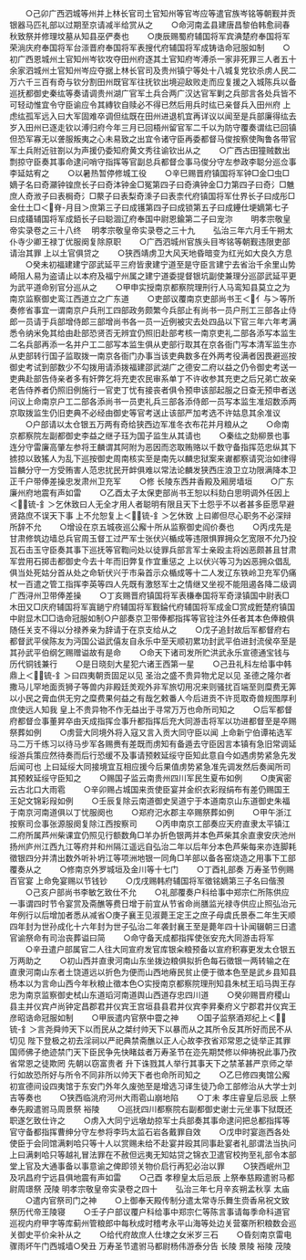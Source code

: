 <!-- { "loadSidebar": true } -->
　　○己卯广西泗城等州并上林长官司土官知州等官岑应等遣官族岑铭等朝觐并贡银器马匹礼部以过期至京请减半给赏从之
　　○命河南孟县建唐昌黎伯韩愈祠春秋致祭并修理坟墓从知县巫俨奏也
　　○庚辰赐蜀府辅国将军宾淟楚府奉国将军荣淌庆府奉国将军台漴晋府奉国将军表搜代府辅国将军成铸诰命冠服如制
　　○初广西恩城州土官知州岑钦攻夺田州府逐其土官知府岑溥杀一家非死罪三人者五十余家泗城州土官知州岑应夺据上林长官司及贵州镇宁等处十八城复党钦杀虏人民二万六千三百有奇与钦分割田州既官军往抚钦出境迎敌败走而应复援之入城陈兵以备巡抚都御史秦纮等奏请调贵州湖广官军土兵合两广汉达官军剿之兵部言各处兵皆不可轻动惟宜令守臣谕应令其縳钦自赎必不得已然后用兵时纮已亲督兵入田州府  上虑纮孤军远入曰大军固难卒调但纮既在田州进退机宜再详议以闻至是兵部廉得纮去岁入田州已逐走钦以溥归府今年三月已回梧州留官军二千以为防守覆奏谓纮已回镇但恐军寡无以詟服叛夷之心未易致之出宜令诸守臣再委都督马俊按察使陶鲁各带官军土兵附近驻劄以为声援仍委知府黄文秀往谕钦出从之
　　○广西古田獞贼数出剽掠守臣奏其事命逮问哨守指挥等官副总兵都督佥事马俊分守左参政李聪分巡佥事李延姑宥之
　　○以暑热暂停修城工役
　　○辛巳赐晋府镇国将军钟□金□虫□嫡子名曰奇灦钟锽庶长子曰奇泍钟金□冤第四子曰奇淟钟金□力第四子曰奇氵□魋庶人奇浟子曰表梮奇氵□藂子曰表梨奇溗子曰表柰代府镇国将军仕界长子曰成彤□金仕土□＜脊-月目＞庶第三子曰成镬第四子曰成锁第五子曰成鑸仕埂嫡第七子曰成鑉辅国将军成銆长子曰聪涸辽府奉国中尉恩鍮第二子曰宠沵
　　明孝宗敬皇帝实录卷之三十八终
　明孝宗敬皇帝实录卷之三十九
　　弘治三年六月壬午朔太仆寺少卿王禄丁优服阕复除原职
　　○广西泗城州官族头目岑铭等朝觐违限吏部请治其罪  上以土官俱贷之
　　○狭西靖虏卫大风天地昏暗变为红光如大良久方息
　　○癸未初福建建宁邵武延平三府皆隶建宁道至是守臣言建宁去省治千余里山势崎阻人易为盗请止以本府及福宁州属之建宁道委提督银坑副使兼理分巡邵武延平更为武平道命别官分巡从之
　　○甲申实授南京都察院理刑行人马鸾知县莫立之为南京监察御史鸾江西道立之广东道
　　○吏部议覆南京吏部尚书王＜亻与＞等所奏修省事宜一谓南京户兵刑工四部政务颇繁今兵部止有尚书一员户刑工三部各止侍郎一员请于兵部增侍郎三部增尚书各一员一近例被灾去处四品以下官三年六年考满悉令纳米免其给由赴部恐贤否无辨宜仍照旧赴部考核一南京吏礼二部各添写本监生二名兵部再添一名并户工二部写本监生俱从吏部行取其在京各衙门写本清军监生亦从吏部转行国子监取拨一南京各衙门办事当该吏典数多在外两考役满者因畏避巡按御史考试到部数少不勾拨用请添拨福建邵武湖广之德安二府以益之仍令御史考送一吏典赴部告侍亲者多有奸弊乞将充吏农民审系单丁不许收参其充吏之后兄弟亡故亲老告侍养者仍照旧例施行一官吏丁忧有接丧者俱令预申该部起服之日查无预申者送问议上命南京户工二部各添尚书一员吏礼兵三部各添侍郎一员写本监生准炤数添两京取拨监生仍旧吏典不必经由御史等官考送止该部严加考选不许姑息其余准议
　　○户部请以太仓银五万两有奇给狭西边军准冬衣布花并月粮从之
　　○命南京都察院左副都御史李益之继子珏为国子监生从其请也
　　○秦纮之劾柳景也事连分守雷廉高肇左参将王麟谓其阿附为恶因而恣取贿赂以千数守备指挥范忠纵其下掳掠以致猺人为乱下巡按御史周南核实至是南先以麟忠狱案来谳都察请究治如律得旨麟分守一方受贿害人范忠扰民开衅俱难以常法论麟发狭西庄浪卫立功限满降本卫正千户带俸差操忠发肃州卫充军
　　○修  长陵东西井香殿及厢房墙垣
　　○广东廉州府地震有声如雷
　　○乙酉太子太保吏部尚书王恕以科劾白思明调外任因上＜锍-釒＞乞休致曰人无全才用人者聪明有限且天下士怨乎不以者甚多臣愿早避贤路庶不误天下事  上不允恕复上＜锍-釒＞乞休致  上曰卿但尽心职务不必深辩所辞不允
　　○增设在京五城夜巡公廨十所从监察御史阎价奏也
　　○丙戌先是甘肃修筑边墙总兵官周玉督工过严军士张伏兴楯成等违限惧罪拥众乞宽限不允乃投瓦石击玉守臣奏其事下巡抚等官鞫问处以徒罪兵部言军士亲殴主将凶恶颇甚且甘肃军尝用石掷击都御史今去十年而旧弊复作宜重惩之  上以伏兴等习为凶恶拥众倡乱俱当处死姑分首从处之命斩伏兴于市枭首示众楯成等十二人发辽东铁岭卫充军仍痛杖一百遣之管工指挥李英等四人先既有激怒军士之情继又坐视不能阻遏各降二级调广西浔州卫带俸差操
　　○丁亥赐晋府镇国将军表槏奉国将军奇渌镇国中尉表□木田又□庆府辅国将军寘鐹宁府辅国将军觐錀代府辅国将军成金□赏成銋楚府镇国中尉显木□□诰命冠服如制○户部奏京卫带俸都指挥等官铨注外任者其本色俸粮俱随任关支不得以分禄养亲为辞请于在京支给从之
　　○戊子追封故后军都督府右都督武平侯陈友为沔国公谥武僖友自永乐中至天顺初累功封武平伯进封流侯卒至是其孙武平伯纲乞赐赠谥故有是命
　　○命天下诸司发所贮洪武永乐宣德通宝钱与历代铜钱兼行
　　○是日晓刻大星犯六诸王西第一星
　　○己丑礼科左给事中韩鼎上＜锍-釒＞曰四夷朝贡固足以见  圣治之盛不贵异物尤足以见  圣德之隆尔者撒马儿罕地面贡狮子等兽内非殿廷羙观外非军旅切用况来则骚扰百端至则糜费无筭以小民之膏血供无穷之糜费果何益之有哉乞敕番人今后进贡不许觅取奇兽规图厚利庶使远人知我  皇上不贵异物不作无益出于寻常万万也命所司知之
　　○后军都督府都督佥事董昇卒由天成指挥佥事升都指挥后充大同游击将军以功进都督至是卒赐祭葬如例
　　○虏营大同境外将入寇又言入贡大同守臣以闻  上命新宁伯谭祐选军马二万千练习以待马步军各赐赉有差既而虏知有备遁去守臣因言本镇有急旧常调延绥游兵策应然待奏而后行恐缓不及事请预敕延绥守臣知此意自今如遇虏势紧急先发后闻可也  上曰延绥大同接境宜互相应援今后果值虏势紧急准先调发然后奏闻所司其预敕延绥守臣知之
　　○赐国子监云南贵州四川军民生夏布如例
　　○庚寅密云古北口大雨雹
　　○辛卯赐占城国来贡使臣宴并金织衣彩叚绢布有差仍赐国王王妃文锦彩叚如例
　　○壬辰复除云南道御史吴道宁于本道南京山东道御史朱福于南京河南道俱以丁忧服阕也
　　○郑府汜水郡主卒赐祭葬如例
　　○甲午浙江按察司佥事张源服阕复除江西按察司
　　○丙申南京工部奏应天府直隶太平镇江二府所属芦州柴课宜仍照见行额数角□羊办折色银两并本色芦柴其余直隶安庆池州扬州庐州江西九江等府并和州隔江遥远自弘治二年以后年分本色芦柴每来亦连脚耗徵银四分并清出数外听补坍江等项洲地银一同角□羊部以备各窑烧造之用事下工部覆奏从之
　　○修南京外罗城垣及金川等十七门
　　○丁酉礼部奏  万寿圣节例赐百官宴  上命免宴赐以节钱钞
　　○戊戌赐韩府辅国将军徵铭嫡第三子名曰偕滪
　　○己亥户部尚书李敏乞致仕不允
　　○礼部覆奏户科给事中郑宗仁所陈供应一事谓四时节令宴赏及斋醮等费日增于前宜从节省命尚膳监光禄寺供应止照弘治元年例行以后增加者悉从减省○庚子襄王见淑薨王定王之庶子母虞氏景泰二年生天顺四年封为世孙成化十六年封为世子弘治二年袭封襄王至是薨年四十讣闻辍朝三日遣官谕祭命有司治丧葬谥曰简
　　○命守备天成都指挥使张安充大同游击将军
　　○辛丑遣户部属官二人往大同宣府发官库银籴粮预备以宣府积寡更发太仓银五万两助之
　　○初山西并直隶河南山东坐拨边粮俱拟折色每石徵银一两转输之在直隶河南山东者土饶道远以折色为便而山西地瘠民贫止便于徵本色至是武乡县知县杨本以为言命山西今年秋粮止徵本色○实授南京都察院理刑知县朱栻王瑫马舆王存忠为南京监察御史栻山东道瑫河南道舆山西道存忠四川道
　　○癸卯赐晋府稷山县主并仪宾卢尚钟定昌郡君并仪宾王宫垣县县君并仪宾李昇秦府义宁郡君并仪宾王彦昭诰命冠服如制
　　○甲辰遣内官祭中霤之神
　　○国子监祭酒郑纪上＜锍-釒＞言尧舜帅天下以而民从之桀纣帅天下以暴而从之其所令反其所好而民不从切见  陛下登极之初去淫祠以严祀典禁斋醮以正人心故李孜省邓常恩之徒举正其罪国师佛子绝迹禁门天下臣民争先快睹兹者万寿圣节在迩先期焚修以伸祷祝此事乃孜省常恩之徒欺罔  先朝以窃富贵者  升下诛戮其人举行其事天下之禁革甚严京师之举行如故恐所好与所令不同非所以帅天下者也命所司知之
　　○乙巳修四夷馆公廨初宣德间设四夷馆于东安门外年久废弛至是增选习译生徒乃命工部修治从大学士刘吉等奏也
　　○狭西临洮府河州大雨雹山崩地陷
　　○丁未  孝庄睿皇后忌辰  上祭  奉先殿遣驸马周景祭  裕陵
　　○巡抚四川都察院右副都御史谢士元坐事下狱既还职遂乞致仕许之
　　○虏入大同宁远墩劫掠军士兵部奏其事命逮问把总都指挥等官守备都指挥曹绅分守左参将李玙太监石岩各戴罪自效
　　○戊申时宴迤西各处使臣于会同馆满剌哈只等十人以赏赐未给不赴宴并殴其同事赴宴者礼部谓法当执问  上曰满剌哈只等越礼冒法罪在不赦但远夷无知姑贷之锦衣卫遣官校拘至礼部令本部堂上官及大通事备以事意谕之俾即领关物价启行再犯必治以罪
　　○狭西岷州卫及巩昌府宁远县俱地震有声如雷
　　○己酉  孝穆皇太后忌辰  上祭奉慈殿遣驸马都尉周璟祭  茂陵
明孝宗敬皇帝实录卷之四十
　　弘治三年七月辛亥朔孟秋享  太庙
　　○遣内官祭司门之神
　　○上御奉天殿传制分遣太常寺乐舞生赍香帛祝文致祭历代帝王陵寝
　　○壬子户部议覆户科给事中郑宗仁等陈言事请每季命科道官巡视内府甲字等库蓟州管粮郎中每秋成时稽考永平山海等处边关营寨所积粮数会巡关御史平价籴补从之
　　○给代府故庶人仕埭之女米岁三石
　　○昏刻南京雷电骤雨坏午门西城墙○癸丑  万寿圣节遣驸马都尉杨伟游泰分告  长陵  景陵  裕陵  茂陵
